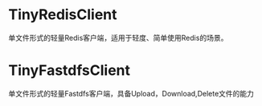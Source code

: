 # TinyRedisClient
单文件形式的轻量Redis客户端，适用于轻度、简单使用Redis的场景。

# TinyFastdfsClient

单文件形式的轻量Fastdfs客户端，具备Upload，Download,Delete文件的能力